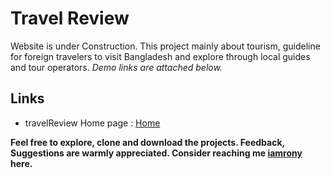 # Travel Review
Website is under Construction. This project mainly about tourism, guideline for foreign travelers to visit Bangladesh and explore through local guides and tour operators.
*Demo links are attached below.*

## Links

- travelReview Home page : [Home]( https://asifmrony.github.io/travelreview/)


**Feel free to explore, clone and download the projects. Feedback, Suggestions are warmly appreciated. Consider reaching me [iamrony](https://asifmrony.github.io/) here.**